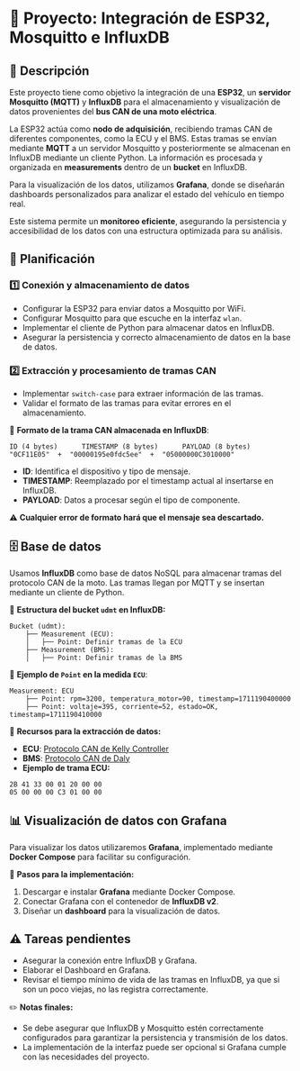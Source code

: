 # 📌 Proyecto: Integración de ESP32, Mosquitto e InfluxDB

## 📝 Descripción
Este proyecto tiene como objetivo la integración de una **ESP32**, un **servidor Mosquitto (MQTT)** y **InfluxDB** para el almacenamiento y visualización de datos provenientes del **bus CAN de una moto eléctrica**.

La ESP32 actúa como **nodo de adquisición**, recibiendo tramas CAN de diferentes componentes, como la ECU y el BMS. Estas tramas se envían mediante **MQTT** a un servidor Mosquitto y posteriormente se almacenan en InfluxDB mediante un cliente Python. La información es procesada y organizada en **measurements** dentro de un **bucket** en InfluxDB.

Para la visualización de los datos, utilizamos **Grafana**, donde se diseñarán dashboards personalizados para analizar el estado del vehículo en tiempo real.

Este sistema permite un **monitoreo eficiente**, asegurando la persistencia y accesibilidad de los datos con una estructura optimizada para su análisis.

## 🚀 Planificación

### 1️⃣ Conexión y almacenamiento de datos
- Configurar la ESP32 para enviar datos a Mosquitto por WiFi.
- Configurar Mosquitto para que escuche en la interfaz `wlan`.
- Implementar el cliente de Python para almacenar datos en InfluxDB.
- Asegurar la persistencia y correcto almacenamiento de datos en la base de datos.

### 2️⃣ Extracción y procesamiento de tramas CAN
- Implementar `switch-case` para extraer información de las tramas.
- Validar el formato de las tramas para evitar errores en el almacenamiento.

📐 **Formato de la trama CAN almacenada en InfluxDB**:
```plaintext
ID (4 bytes)      TIMESTAMP (8 bytes)      PAYLOAD (8 bytes)
"0CF11E05"  +  "00000195e0fdc5ee"  +  "05000000C3010000"
```
- **ID**: Identifica el dispositivo y tipo de mensaje.
- **TIMESTAMP**: Reemplazado por el timestamp actual al insertarse en InfluxDB.
- **PAYLOAD**: Datos a procesar según el tipo de componente.

⚠️ **Cualquier error de formato hará que el mensaje sea descartado.**

## 🗄️ Base de datos
Usamos **InfluxDB** como base de datos NoSQL para almacenar tramas del protocolo CAN de la moto. Las tramas llegan por MQTT y se insertan mediante un cliente de Python.

📐 **Estructura del bucket `udmt` en InfluxDB:**
```plaintext
Bucket (udmt):
    ├── Measurement (ECU):
    │   ├── Point: Definir tramas de la ECU
    ├── Measurement (BMS):
    │   ├── Point: Definir tramas de la BMS
```
📌 **Ejemplo de `Point` en la medida `ECU`**:
```plaintext
Measurement: ECU
    ├── Point: rpm=3200, temperatura_motor=90, timestamp=1711190400000
    ├── Point: voltaje=395, corriente=52, estado=OK, timestamp=1711190410000
```

📍 **Recursos para la extracción de datos:**
- **ECU**: [Protocolo CAN de Kelly Controller](https://media.kellycontroller.com/new/Sinusoidal-Wave-Controller-KLS-D-8080I-8080IPS-Broadcast-CAN-Protocol.pdf)
- **BMS**: [Protocolo CAN de Daly](https://robu.in/wp-content/uploads/2021/10/Daly-CAN-Communications-Protocol-V1.0-1.pdf)
- **Ejemplo de trama ECU:**
```plaintext
2B 41 33 00 01 20 00 00
05 00 00 00 C3 01 00 00
```

## 📊 Visualización de datos con Grafana
Para visualizar los datos utilizaremos **Grafana**, implementado mediante **Docker Compose** para facilitar su configuración.

📌 **Pasos para la implementación:**
1. Descargar e instalar **Grafana** mediante Docker Compose.
2. Conectar Grafana con el contenedor de **InfluxDB v2**.
3. Diseñar un **dashboard** para la visualización de datos.

## ⚠️ Tareas pendientes
- Asegurar la conexión entre InfluxDB y Grafana.
- Elaborar el Dashboard en Grafana.
- Revisar el tiempo mínimo de vida de las tramas en InfluxDB, ya que si son un poco viejas, no las registra correctamente.

✏️ **Notas finales:**
- Se debe asegurar que InfluxDB y Mosquitto estén correctamente configurados para garantizar la persistencia y transmisión de los datos.
- La implementación de la interfaz puede ser opcional si Grafana cumple con las necesidades del proyecto.


